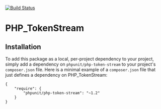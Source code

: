 [![Build Status](https://travis-ci.org/mattiasalsnix/php-token-stream.svg?branch=master)](https://travis-ci.org/mattiasalsnix/php-token-stream)

# PHP_TokenStream

## Installation

To add this package as a local, per-project dependency to your project, simply add a dependency on `phpunit/php-token-stream` to your project's `composer.json` file. Here is a minimal example of a `composer.json` file that just defines a dependency on PHP_TokenStream:

    {
        "require": {
            "phpunit/php-token-stream": "~1.2"
        }
    }

